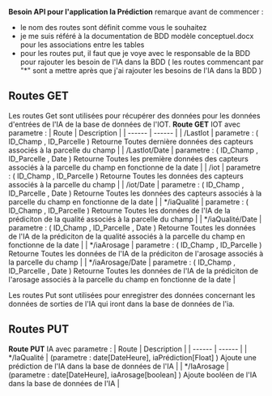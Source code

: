 **Besoin API pour l'application Ia Prédiction**
remarque avant de commencer :
- le nom des routes sont définit comme vous le souhaitez
- je me suis référé à la documentation de BDD modèle conceptuel.docx pour les associations entre les tables
- pour les routes put, il faut que je voye avec le responsable de la BDD pour rajouter les besoin de l'IA dans la BDD ( les routes commencant par "*" sont a mettre après que j'ai rajouter les besoins de l'IA dans la BDD )

## Routes GET

Les routes Get sont utilisées pour récupérer des données pour les données d'entrées de l'IA de la base de données de l'IOT.
**Route GET** IOT avec parametre :
| Route | Description |
| ------ | ------ |
| /LastIot | parametre : ( ID_Champ , ID_Parcelle ) Retourne Toutes dernière données des capteurs associés à la parcelle du champ |
| /LastIot/Date | parametre : ( ID_Champ , ID_Parcelle , Date ) Retourne Toutes les première données des capteurs associés à la parcelle du champ en fonctionne de la date |
| /iot | parametre : ( ID_Champ , ID_Parcelle ) Retourne Toutes les données des capteurs associés à la parcelle du champ |
| /iot/Date | parametre : ( ID_Champ , ID_Parcelle , Date ) Retourne Toutes les données des capteurs associés à la parcelle du champ en fonctionne de la date |
| */iaQualité | parametre : ( ID_Champ , ID_Parcelle ) Retourne Toutes les données de l'IA de la prédiciton de la qualité associés à la parcelle du champ |
| */iaQualité/Date | parametre : ( ID_Champ , ID_Parcelle , Date ) Retourne Toutes les données de l'IA de la prédiciton de la qualité associés à la parcelle du champ en fonctionne de la date |
| */iaArosage | parametre : ( ID_Champ , ID_Parcelle ) Retourne Toutes les données de l'IA de la prédiciton de l'arosage associés à la parcelle du champ |
| */iaArosage/Date | parametre : ( ID_Champ , ID_Parcelle , Date ) Retourne Toutes les données de l'IA de la prédiciton de l'arosage associés à la parcelle du champ en fonctionne de la date |

Les routes Put sont utilisées pour enregistrer des données concernant les données de sorties de l'IA
qui iront dans la base de données de l'ia.

## Routes PUT

**Route PUT** IA avec parametre :
| Route | Description |
| ------ | ------ |
| */IaQualité | (parametre : date[DateHeure], iaPrédiction[Float] ) Ajoute une prédiction de l'IA dans la base de données de l'IA |
| */IaArosage | (parametre : date[DateHeure], iaArosage[boolean] ) Ajoute booléen de l'IA dans la base de données de l'IA |
